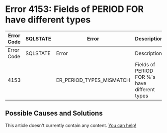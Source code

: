 
# Error 4153: Fields of PERIOD FOR have different types


| Error Code | SQLSTATE | Error | Description |
| --- | --- | --- | --- |
| Error Code | SQLSTATE | Error | Description |
| 4153 |  | ER_PERIOD_TYPES_MISMATCH | Fields of PERIOD FOR %`s have different types |




## Possible Causes and Solutions


This article doesn't currently contain any content. [You can help!](/kb/en/writing-and-editing-knowledge-base-articles/)

